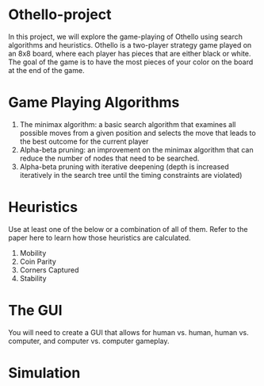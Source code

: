 # Othello-project
In this project, we will explore the game-playing of Othello using search algorithms and
 heuristics. Othello is a two-player strategy game played on an 8x8 board, where each
 player has pieces that are either black or white. The goal of the game is to have the
 most pieces of your color on the board at the end of the game. 
# Game Playing Algorithms
 1. The minimax algorithm: a basic search algorithm that examines all possible moves from
 a given position and selects the move that leads to the best outcome for the current
 player
 2. Alpha-beta pruning: an improvement on the minimax algorithm that can reduce the
 number of nodes that need to be searched.
 3. Alpha-beta pruning with iterative deepening (depth is increased iteratively in the search
 tree until the timing constraints are violated)
# Heuristics
 Use at least one of the below or a combination of all of them. Refer to the paper here to learn
 how those heuristics are calculated.
 1. Mobility
 2. Coin Parity
 3. Corners Captured
 4. Stability
# The GUI
 You will need to create a GUI that allows for human vs. human, human vs. computer,
 and computer vs. computer gameplay.
 # Simulation

